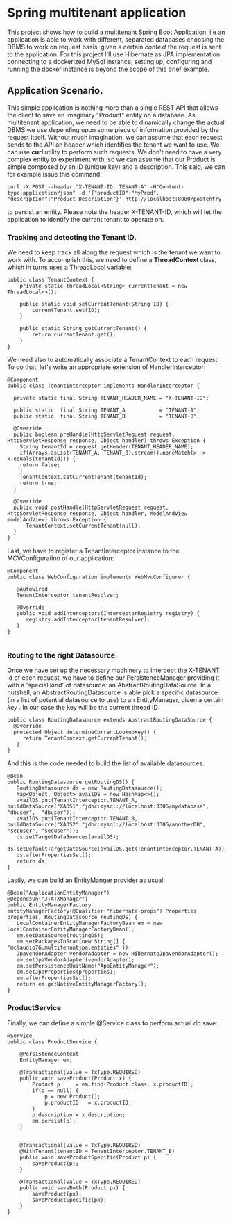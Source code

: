 # Spring multitenant application
This project shows how to build a multitenant Spring Boot Application, i.e an application is able to work with different, separated databases choosing the DBMS to work on request basis, given a certain <i> context </i> the request is sent to the application.
For this project I'll use Hibernate as JPA implementation connecting to a dockerized MySql instance; setting up, configuring and running the docker instance is beyond the scope of this brief example. 

## Application Scenario.
This simple application is nothing more than a single REST API that allows the client to save an imaginary "Product" entity on a database. As multitenant application, we need to be able to dinamically change the actual DBMS we use depending upon some piece of information provided by the request itself. Without much imagination, we can assume that each request sends to the API an header which identifies the tenant we want to use. We can use <b> curl </b> utility to perform such requests. We don't need to have a very complex entity to experiment with, so we can assume that our Product is simple composed by an ID (unique key) and a description. This said, we can for example issue this command:

```
curl -X POST --header "X-TENANT-ID: TENANT-A" -H"Content-type:application/json" -d '{"productID":"MyProd", "description":"Product Description"}' http://localhost:8080/postentry
```

to persist an entity. Please note the header X-TENANT-ID, which will let the application to identify the current tenant to operate on.

### Tracking and detecting the Tenant ID.

We need to keep track all along the request which is the tenant we want to work with. To accomplish this, we need to define a <b>ThreadContext </b> class, which in turns uses a ThreadLocal variable:

```
public class TenantContext {
    private static ThreadLocal<String> currentTenant = new ThreadLocal<>();

    public static void setCurrentTenant(String ID) {
        currentTenant.set(ID);
    }

    public static String getCurrentTenant() {
        return currentTenant.get();
    }
}
```
We need also to automatically associate a TenantContext to each request. To do that, let's write an appropriate extension of 
HandlerInterceptor:

```
@Component
public class TenantInterceptor implements HandlerInterceptor {

  private static final String TENANT_HEADER_NAME = "X-TENANT-ID";

  public static  final String TENANT_A			 = "TENANT-A";
  public static  final String TENANT_B			 = "TENANT-B";

  @Override
  public boolean preHandle(HttpServletRequest request, HttpServletResponse response, Object handler) throws Exception {
    String tenantId = request.getHeader(TENANT_HEADER_NAME);
    if(Arrays.asList(TENANT_A, TENANT_B).stream().noneMatch(x -> x.equals(tenantId))) {
	return false;
    }
    TenantContext.setCurrentTenant(tenantId);
    return true;
  }

  @Override
  public void postHandle(HttpServletRequest request, HttpServletResponse response, Object handler, ModelAndView modelAndView) throws Exception {
	  TenantContext.setCurrentTenant(null);
  }
}
```

Last, we have to register a TenantInterceptor instance to the MCVConfiguration of our application:

```
@Component
public class WebConfiguration implements WebMvcConfigurer {
   
   @Autowired
   TenantInterceptor tenantResolver;

   @Override
   public void addInterceptors(InterceptorRegistry registry) {
      registry.addInterceptor(tenantResolver);
   }
}


```
### Routing to the right Datasource.

Once we have set up the necessary machinery to intercept the X-TENANT id of each request, we have to define our PersistenceManager providing it with a 'special kind' of datasource: an AbstractRoutingDataSource. In a nutshell, an AbstractRoutingDatasource is able pick a specific datasource (in a list of potential datasource to use) to an EntityManager, given a certain <i> key </i>. In our case the key will be the current thread ID:

```
public class RoutingDatasource extends AbstractRoutingDataSource {
  @Override
  protected Object determineCurrentLookupKey() {
     return TenantContext.getCurrentTenant();
   }
}

```
And this is the code needed to build the list of available datasources.

```
@Bean
public RoutingDatasource getRoutingDS() {
   RoutingDatasource ds = new RoutingDatasource();
   Map<Object, Object> availDS = new HashMap<>();
   availDS.put(TenantInterceptor.TENANT_A, buildDataSource("XADS1","jdbc:mysql://localhost:3306/mydatabase", "dbuser",  "dbuser"));
   availDS.put(TenantInterceptor.TENANT_B, buildDataSource("XADS2","jdbc:mysql://localhost:3306/anotherDB",  "secuser", "secuser"));
   ds.setTargetDataSources(availDS);
   ds.setDefaultTargetDataSource(availDS.get(TenantInterceptor.TENANT_A));
   ds.afterPropertiesSet();
   return ds;
}

```
Lastly, we can build an EntityManger provider as usual:

```
@Bean("ApplicationEntityManager")
@DependsOn("JTATXManager")
public EntityManagerFactory entityManagerFactory(@Qualifier("hibernate-props") Properties properties, RoutingDatasource routingDS) {
   LocalContainerEntityManagerFactoryBean em = new LocalContainerEntityManagerFactoryBean();
   em.setDataSource(routingDS);
   em.setPackagesToScan(new String[] { "mclaudio76.multitenantjpa.entities" });
   JpaVendorAdapter vendorAdapter = new HibernateJpaVendorAdapter();
   em.setJpaVendorAdapter(vendorAdapter);
   em.setPersistenceUnitName("AppEntityManager");
   em.setJpaProperties(properties);
   em.afterPropertiesSet();
   return em.getNativeEntityManagerFactory();
}

```

### ProductService

Finally, we can define a simple @Service class to perform actual db save:

```
@Service
public class ProductService {

	@PersistenceContext 
	EntityManager em;
	
	@Transactional(value = TxType.REQUIRED)
	public void saveProduct(Product x) {
		Product p 	  = em.find(Product.class, x.productID);
		if(p == null) {
			p = new Product();
			p.productID   = x.productID;
		}
		p.description = x.description;
		em.persist(p);
	}
	
	
	@Transactional(value = TxType.REQUIRED)
	@WithTenant(tenantID = TenantInterceptor.TENANT_B)
	public void saveProductSpecific(Product p) {
		saveProduct(p);
	}
	
	@Transactional(value = TxType.REQUIRED)
	public void saveBoth(Product px) {
		saveProduct(px);
		saveProductSpecific(px);
	}
}
```



  

